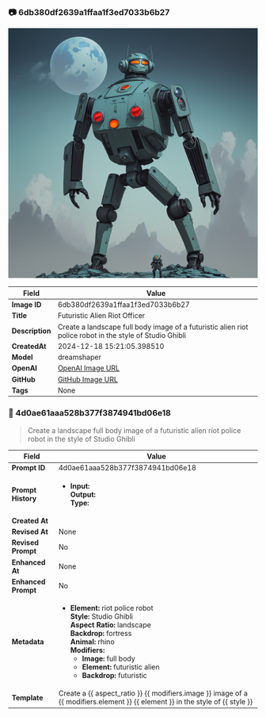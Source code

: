 

### 📷 6db380df2639a1ffaa1f3ed7033b6b27 


![data.id](./6db380df2639a1ffaa1f3ed7033b6b27.jpg)


| Field          | Value                                                                                                                     |
|----------------|---------------------------------------------------------------------------------------------------------------------------|
| **Image ID**             | 6db380df2639a1ffaa1f3ed7033b6b27                                                                                                             |
| **Title**           | Futuristic Alien Riot Officer                                                                                                       |
| **Description**           | Create a landscape full body image of a futuristic alien riot police robot in the style of Studio Ghibli                                                                                                       |
| **CreatedAt**        | 2024-12-18 15:21:05.398510                                                                                                        |
| **Model**        | dreamshaper                                                                                                        |
| **OpenAI**         | [OpenAI Image URL](http://192.168.1.85:8081/generated-images/b641150553332.png)                                                                                |
| **GitHub**         | [GitHub Image URL](https://raw.githubusercontent.com/Caneta-Silva/weeb/refs/heads/main/images/6db380df2639a1ffaa1f3ed7033b6b27/6db380df2639a1ffaa1f3ed7033b6b27.jpg)                                                                                |
| **Tags**       | None                                                                                                                   |

### 📜 4d0ae61aaa528b377f3874941bd06e18

> Create a landscape full body image of a futuristic alien riot police robot in the style of Studio Ghibli

| Field          | Value                                                                                                                                                                      |
|----------------|----------------------------------------------------------------------------------------------------------------------------------------------------------------------------|
| **Prompt ID**  | 4d0ae61aaa528b377f3874941bd06e18                                                                                                                                                            |
| **Prompt History** | <ul><li>**Input:**  <br> **Output:**  <br> **Type:** </li></ul> |
| **Created At** |                                                                                                                                                    |
| **Revised At** | None                                                                                                                                                   |
| **Revised Prompt** | No                                                                                                                                                                      |
| **Enhanced At** | None                                                                                                                                                  |
| **Enhanced Prompt** | No                                                                                                                                                                    |
| **Metadata**   | <ul><li>**Element:** riot police robot <br> **Style:** Studio Ghibli <br> **Aspect Ratio:** landscape <br> **Backdrop:** fortress <br> **Animal:** rhino <br> **Modifiers:**<ul><li>**Image:** full body</li><li>**Element:** futuristic alien</li><li>**Backdrop:** futuristic</li></ul></li></ul> |
| **Template**   | Create a {{ aspect_ratio }} {{ modifiers.image }} image of a {{ modifiers.element }} {{ element }} in the style of {{ style }}                                                                                                                                           |


